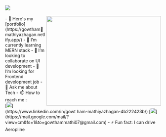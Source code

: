 <h1>
    <img src="https://readme-typing-svg.herokuapp.com/?font=Righteous&size=35&center=true&vCenter=true&width=500&height=70&duration=4000&lines=Hi+There!+👋;+I'm+Gowtham+Mathiyazhagan!;" />
</h1>
<img align="right" width="370" height="290" src="https://pin.it/6lPRa82Tx">
- 🔭 Here's my [portfolio](https://gowthammathiyazhagan.netlify.app/)                                                 
- 🌱 I’m currently learning MERN stack
- 👯 I’m looking to collaborate on UI development
- 🤔 I’m looking for Frontend development job
- 💬 Ask me about Tech
- 📫 How to reach me :
<br /> [<img src="https://img.shields.io/badge/LinkedIn-0077B5?style=for-the-badge&logo=linkedin&logoColor=white" />](https://www.linkedin.com/in/gowt
ham-mathiyazhagan-4b222423b/) [<img src="https://img.shields.io/badge/Gmail-D14836?style=for-the-badge&logo=gmail&logoColor=white" />](https://mail.google.com/mail/?view=cm&fs=1&to=gowthammathi07@gmail.com)
- ⚡ Fun fact: I can drive Aeropline
